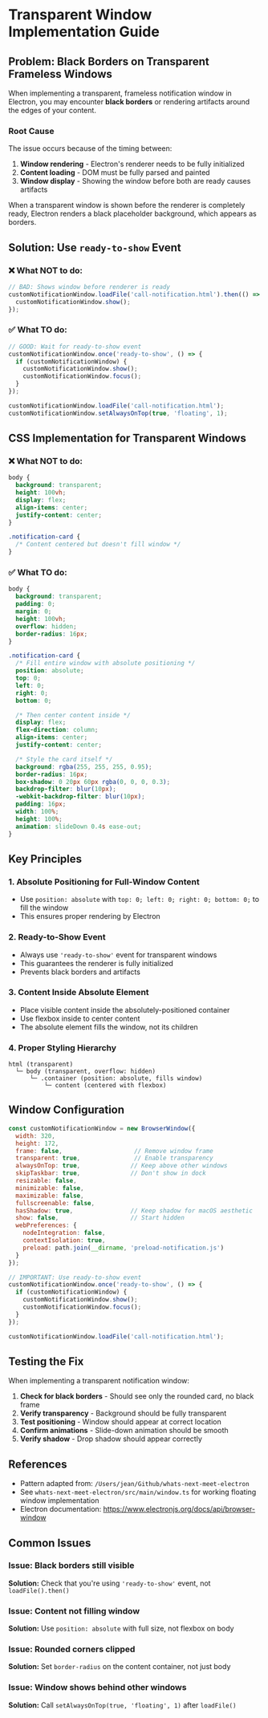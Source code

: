 # Transparent Window Implementation Guide

## Problem: Black Borders on Transparent Frameless Windows

When implementing a transparent, frameless notification window in Electron, you may encounter **black borders** or rendering artifacts around the edges of your content.

### Root Cause

The issue occurs because of the timing between:
1. **Window rendering** - Electron's renderer needs to be fully initialized
2. **Content loading** - DOM must be fully parsed and painted
3. **Window display** - Showing the window before both are ready causes artifacts

When a transparent window is shown before the renderer is completely ready, Electron renders a black placeholder background, which appears as borders.

## Solution: Use `ready-to-show` Event

### ❌ What NOT to do:

```javascript
// BAD: Shows window before renderer is ready
customNotificationWindow.loadFile('call-notification.html').then(() => {
  customNotificationWindow.show();
});
```

### ✅ What TO do:

```javascript
// GOOD: Wait for ready-to-show event
customNotificationWindow.once('ready-to-show', () => {
  if (customNotificationWindow) {
    customNotificationWindow.show();
    customNotificationWindow.focus();
  }
});

customNotificationWindow.loadFile('call-notification.html');
customNotificationWindow.setAlwaysOnTop(true, 'floating', 1);
```

## CSS Implementation for Transparent Windows

### ❌ What NOT to do:

```css
body {
  background: transparent;
  height: 100vh;
  display: flex;
  align-items: center;
  justify-content: center;
}

.notification-card {
  /* Content centered but doesn't fill window */
}
```

### ✅ What TO do:

```css
body {
  background: transparent;
  padding: 0;
  margin: 0;
  height: 100vh;
  overflow: hidden;
  border-radius: 16px;
}

.notification-card {
  /* Fill entire window with absolute positioning */
  position: absolute;
  top: 0;
  left: 0;
  right: 0;
  bottom: 0;

  /* Then center content inside */
  display: flex;
  flex-direction: column;
  align-items: center;
  justify-content: center;

  /* Style the card itself */
  background: rgba(255, 255, 255, 0.95);
  border-radius: 16px;
  box-shadow: 0 20px 60px rgba(0, 0, 0, 0.3);
  backdrop-filter: blur(10px);
  -webkit-backdrop-filter: blur(10px);
  padding: 16px;
  width: 100%;
  height: 100%;
  animation: slideDown 0.4s ease-out;
}
```

## Key Principles

### 1. **Absolute Positioning for Full-Window Content**
- Use `position: absolute` with `top: 0; left: 0; right: 0; bottom: 0;` to fill the window
- This ensures proper rendering by Electron

### 2. **Ready-to-Show Event**
- Always use `'ready-to-show'` event for transparent windows
- This guarantees the renderer is fully initialized
- Prevents black borders and artifacts

### 3. **Content Inside Absolute Element**
- Place visible content inside the absolutely-positioned container
- Use flexbox inside to center content
- The absolute element fills the window, not its children

### 4. **Proper Styling Hierarchy**
```
html (transparent)
  └─ body (transparent, overflow: hidden)
      └─ .container (position: absolute, fills window)
          └─ content (centered with flexbox)
```

## Window Configuration

```javascript
const customNotificationWindow = new BrowserWindow({
  width: 320,
  height: 172,
  frame: false,                    // Remove window frame
  transparent: true,               // Enable transparency
  alwaysOnTop: true,              // Keep above other windows
  skipTaskbar: true,              // Don't show in dock
  resizable: false,
  minimizable: false,
  maximizable: false,
  fullscreenable: false,
  hasShadow: true,                // Keep shadow for macOS aesthetic
  show: false,                    // Start hidden
  webPreferences: {
    nodeIntegration: false,
    contextIsolation: true,
    preload: path.join(__dirname, 'preload-notification.js')
  }
});

// IMPORTANT: Use ready-to-show event
customNotificationWindow.once('ready-to-show', () => {
  if (customNotificationWindow) {
    customNotificationWindow.show();
    customNotificationWindow.focus();
  }
});

customNotificationWindow.loadFile('call-notification.html');
```

## Testing the Fix

When implementing a transparent notification window:

1. **Check for black borders** - Should see only the rounded card, no black frame
2. **Verify transparency** - Background should be fully transparent
3. **Test positioning** - Window should appear at correct location
4. **Confirm animations** - Slide-down animation should be smooth
5. **Verify shadow** - Drop shadow should appear correctly

## References

- Pattern adapted from: `/Users/jean/Github/whats-next-meet-electron`
- See `whats-next-meet-electron/src/main/window.ts` for working floating window implementation
- Electron documentation: https://www.electronjs.org/docs/api/browser-window

## Common Issues

### Issue: Black borders still visible
**Solution:** Check that you're using `'ready-to-show'` event, not `loadFile().then()`

### Issue: Content not filling window
**Solution:** Use `position: absolute` with full size, not flexbox on body

### Issue: Rounded corners clipped
**Solution:** Set `border-radius` on the content container, not just body

### Issue: Window shows behind other windows
**Solution:** Call `setAlwaysOnTop(true, 'floating', 1)` after `loadFile()`

